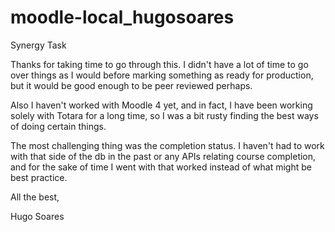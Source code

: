 # moodle-local_hugosoares
Synergy Task

Thanks for taking time to go through this. I didn't have a lot of time to go over things as I would before marking something as ready for production, but it would be good enough to be peer reviewed perhaps.

Also I haven't worked with Moodle 4 yet, and in fact, I have been working solely with Totara for a long time, so I was a bit rusty finding the best ways of doing certain things.

The most challenging thing was the completion status. I haven't had to work with that side of the db in the past or any APIs relating course completion, and for the sake of time I went with that worked instead of what might be best practice.

All the best,

Hugo Soares
